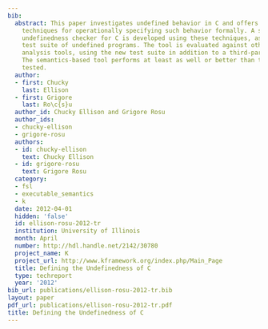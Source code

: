 ```yaml
---
bib:
  abstract: This paper investigates undefined behavior in C and offers a few simple
    techniques for operationally specifying such behavior formally. A semantics-based
    undefinedness checker for C is developed using these techniques, as well as a
    test suite of undefined programs. The tool is evaluated against other popular
    analysis tools, using the new test suite in addition to a third-party test suite.
    The semantics-based tool performs at least as well or better than the other tools
    tested.
  author:
  - first: Chucky
    last: Ellison
  - first: Grigore
    last: Ro\c{s}u
  author_id: Chucky Ellison and Grigore Rosu
  author_ids:
  - chucky-ellison
  - grigore-rosu
  authors:
  - id: chucky-ellison
    text: Chucky Ellison
  - id: grigore-rosu
    text: Grigore Rosu
  category:
  - fsl
  - executable_semantics
  - k
  date: 2012-04-01
  hidden: 'false'
  id: ellison-rosu-2012-tr
  institution: University of Illinois
  month: April
  number: http://hdl.handle.net/2142/30780
  project_name: K
  project_url: http://www.kframework.org/index.php/Main_Page
  title: Defining the Undefinedness of C
  type: techreport
  year: '2012'
bib_url: publications/ellison-rosu-2012-tr.bib
layout: paper
pdf_url: publications/ellison-rosu-2012-tr.pdf
title: Defining the Undefinedness of C
---
```

